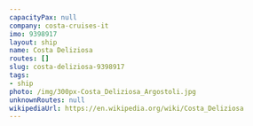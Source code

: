 ```yaml
---
capacityPax: null
company: costa-cruises-it
imo: 9398917
layout: ship
name: Costa Deliziosa
routes: []
slug: costa-deliziosa-9398917
tags:
- ship
photo: /img/300px-Costa_Deliziosa_Argostoli.jpg
unknownRoutes: null
wikipediaUrl: https://en.wikipedia.org/wiki/Costa_Deliziosa
---
```

